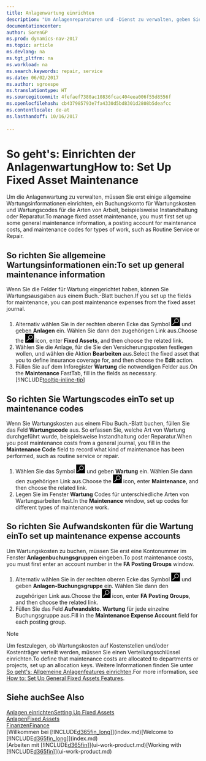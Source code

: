 ```yaml
---
title: Anlagenwartung einrichten
description: "Um Anlagenreparaturen und -Dienst zu verwalten, geben Sie allgemeine Wartungsinformationen, Codes für die Art der Arbeit und eine Buchung für Kosten an."
documentationcenter: 
author: SorenGP
ms.prod: dynamics-nav-2017
ms.topic: article
ms.devlang: na
ms.tgt_pltfrm: na
ms.workload: na
ms.search.keywords: repair, service
ms.date: 06/02/2017
ms.author: sgroespe
ms.translationtype: HT
ms.sourcegitcommit: 4fefaef7380ac10836fcac404eea006f55d8556f
ms.openlocfilehash: cb437985793e7fa4330d5bd8301d2808b5deafcc
ms.contentlocale: de-at
ms.lasthandoff: 10/16/2017

---
```

# <a name="how-to-set-up-fixed-asset-maintenance"></a><span data-ttu-id="19204-103">So geht's: Einrichten der Anlagenwartung</span><span class="sxs-lookup"><span data-stu-id="19204-103">How to: Set Up Fixed Asset Maintenance</span></span>
<span data-ttu-id="19204-104">Um die Anlagenwartung zu verwalten, müssen Sie erst einige allgemeine Wartungsinformationen einrichten, ein Buchungskonto für Wartungskosten und Wartungscodes für die Arten von Arbeit, beispielsweise Instandhaltung oder Reparatur.</span><span class="sxs-lookup"><span data-stu-id="19204-104">To manage fixed asset maintenance, you must first set up some general maintenance information, a posting account for maintenance costs, and maintenance codes for types of work, such as Routine Service or Repair.</span></span>

## <a name="to-set-up-general-maintenance-information"></a><span data-ttu-id="19204-105">So richten Sie allgemeine Wartungsinformationen ein:</span><span class="sxs-lookup"><span data-stu-id="19204-105">To set up general maintenance information</span></span>
<span data-ttu-id="19204-106">Wenn Sie die Felder für Wartung eingerichtet haben, können Sie Wartungsausgaben aus einem Buch.-Blatt buchen.</span><span class="sxs-lookup"><span data-stu-id="19204-106">If you set up the fields for maintenance, you can post maintenance expenses from the fixed asset journal.</span></span>

1. <span data-ttu-id="19204-107">Alternativ wählen Sie in der rechten oberen Ecke das Symbol ![Nach Seite oder Bericht suchen](media/ui-search/search_small.png "Nach Seite oder Bericht suchen") und geben **Anlagen** ein. Wählen Sie dann den zugehörigen Link aus.</span><span class="sxs-lookup"><span data-stu-id="19204-107">Choose the ![Search for Page or Report](media/ui-search/search_small.png "Search for Page or Report icon") icon, enter **Fixed Assets**, and then choose the related link.</span></span>
2. <span data-ttu-id="19204-108">Wählen Sie die Anlage, für die Sie den Versicherungsposten festlegen wollen, und wählen die Aktion **Bearbeiten** aus.</span><span class="sxs-lookup"><span data-stu-id="19204-108">Select the fixed asset that you to define insurance coverage for, and then choose the **Edit** action.</span></span>
3. <span data-ttu-id="19204-109">Füllen Sie auf dem Inforegister **Wartung** die notwendigen Felder aus.</span><span class="sxs-lookup"><span data-stu-id="19204-109">On the **Maintenance** FastTab, fill in the fields as necessary.</span></span> [!INCLUDE[tooltip-inline-tip](includes/tooltip-inline-tip_md.md)]

## <a name="to-set-up-maintenance-codes"></a><span data-ttu-id="19204-110">So richten Sie Wartungscodes ein</span><span class="sxs-lookup"><span data-stu-id="19204-110">To set up maintenance codes</span></span>
<span data-ttu-id="19204-111">Wenn Sie Wartungskosten aus einem Fibu Buch.-Blatt buchen, füllen Sie das Feld **Wartungscode** aus. So erfassen Sie, welche Art von Wartung durchgeführt wurde, beispielsweise Instandhaltung oder Reparatur.</span><span class="sxs-lookup"><span data-stu-id="19204-111">When you post maintenance costs from a general journal, you fill in the **Maintenance Code** field to record what kind of maintenance has been performed, such as routine service or repair.</span></span>

1. <span data-ttu-id="19204-112">Wählen Sie das Symbol ![Nach Seite oder Bericht suchen](media/ui-search/search_small.png "Nach Seite oder Bericht suchen") und geben **Wartung** ein. Wählen Sie dann den zugehörigen Link aus.</span><span class="sxs-lookup"><span data-stu-id="19204-112">Choose the ![Search for Page or Report](media/ui-search/search_small.png "Search for Page or Report icon") icon, enter **Maintenance**, and then choose the related link.</span></span>
2. <span data-ttu-id="19204-113">Legen Sie im Fenster **Wartung** Codes für unterschiedliche Arten von Wartungsarbeiten fest.</span><span class="sxs-lookup"><span data-stu-id="19204-113">In the **Maintenance** window, set up codes for different types of maintenance work.</span></span>

## <a name="to-set-up-maintenance-expense-accounts"></a><span data-ttu-id="19204-114">So richten Sie Aufwandskonten für die Wartung ein</span><span class="sxs-lookup"><span data-stu-id="19204-114">To set up maintenance expense accounts</span></span>
<span data-ttu-id="19204-115">Um Wartungskosten zu buchen, müssen Sie erst eine Kontonummer im Fenster **Anlagenbuchungsgruppen** eingeben.</span><span class="sxs-lookup"><span data-stu-id="19204-115">To post maintenance costs, you must first enter an account number in the **FA Posting Groups** window.</span></span>

1. <span data-ttu-id="19204-116">Alternativ wählen Sie in der rechten oberen Ecke das Symbol ![Nach Seite oder Bericht suchen](media/ui-search/search_small.png "Nach Seite oder Bericht suchen") und geben **Anlagen-Buchungsgruppe** ein. Wählen Sie dann den zugehörigen Link aus.</span><span class="sxs-lookup"><span data-stu-id="19204-116">Choose the ![Search for Page or Report](media/ui-search/search_small.png "Search for Page or Report icon") icon, enter **FA Posting Groups**, and then choose the related link.</span></span>
2. <span data-ttu-id="19204-117">Füllen Sie das Feld **Aufwandskto. Wartung** für jede einzelne Buchungsgruppe aus.</span><span class="sxs-lookup"><span data-stu-id="19204-117">Fill in the **Maintenance Expense Account** field for each posting group.</span></span>

> [!NOTE]  
>   <span data-ttu-id="19204-118">Um festzulegen, ob Wartungskosten auf Kostenstellen und/oder Kostenträger verteilt werden, müssen Sie einen Verteilungsschlüssel einrichten.</span><span class="sxs-lookup"><span data-stu-id="19204-118">To define that maintenance costs are allocated to departments or projects, set up an allocation keys.</span></span> <span data-ttu-id="19204-119">Weitere Informationen finden Sie unter [So geht's: Allgemeine Anlagenfeatures einrichten](fa-how-setup-general.md).</span><span class="sxs-lookup"><span data-stu-id="19204-119">For more information, see [How to: Set Up General Fixed Assets Features](fa-how-setup-general.md).</span></span>

## <a name="see-also"></a><span data-ttu-id="19204-120">Siehe auch</span><span class="sxs-lookup"><span data-stu-id="19204-120">See Also</span></span>
[<span data-ttu-id="19204-121">Anlagen einrichten</span><span class="sxs-lookup"><span data-stu-id="19204-121">Setting Up Fixed Assets</span></span>](fa-setup.md)  
[<span data-ttu-id="19204-122">Anlagen</span><span class="sxs-lookup"><span data-stu-id="19204-122">Fixed Assets</span></span>](fa-manage.md)  
[<span data-ttu-id="19204-123">Finanzen</span><span class="sxs-lookup"><span data-stu-id="19204-123">Finance</span></span>](finance.md)  
<span data-ttu-id="19204-124">[Willkommen bei [!INCLUDE[d365fin_long](includes/d365fin_long_md.md)]](index.md)</span><span class="sxs-lookup"><span data-stu-id="19204-124">[Welcome to [!INCLUDE[d365fin_long](includes/d365fin_long_md.md)]](index.md)</span></span>  
<span data-ttu-id="19204-125">[Arbeiten mit [!INCLUDE[d365fin](includes/d365fin_md.md)]](ui-work-product.md)</span><span class="sxs-lookup"><span data-stu-id="19204-125">[Working with [!INCLUDE[d365fin](includes/d365fin_md.md)]](ui-work-product.md)</span></span>

